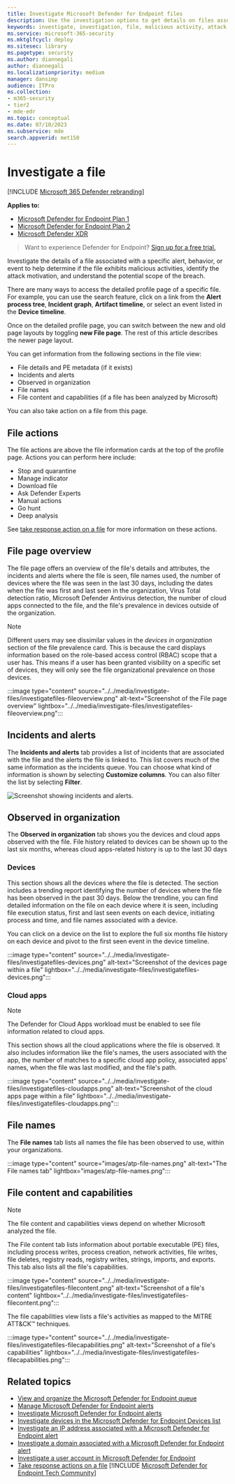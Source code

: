 ```yaml
---
title: Investigate Microsoft Defender for Endpoint files
description: Use the investigation options to get details on files associated with alerts, behaviors, or events.
keywords: investigate, investigation, file, malicious activity, attack motivation, deep analysis, deep analysis report
ms.service: microsoft-365-security
ms.mktglfcycl: deploy
ms.sitesec: library
ms.pagetype: security
ms.author: diannegali
author: diannegali
ms.localizationpriority: medium
manager: dansimp
audience: ITPro
ms.collection: 
- m365-security
- tier2
- mde-edr
ms.topic: conceptual
ms.date: 07/10/2023
ms.subservice: mde
search.appverid: met150
---
```


# Investigate a file

[!INCLUDE [Microsoft 365 Defender rebranding](../../includes/microsoft-defender.md)]

**Applies to:**
- [Microsoft Defender for Endpoint Plan 1](https://go.microsoft.com/fwlink/p/?linkid=2154037)
- [Microsoft Defender for Endpoint Plan 2](https://go.microsoft.com/fwlink/p/?linkid=2154037)
- [Microsoft Defender XDR](https://go.microsoft.com/fwlink/?linkid=2118804)


> Want to experience Defender for Endpoint? [Sign up for a free trial.](https://signup.microsoft.com/create-account/signup?products=7f379fee-c4f9-4278-b0a1-e4c8c2fcdf7e&ru=https://aka.ms/MDEp2OpenTrial?ocid=docs-wdatp-investigatefiles-abovefoldlink)

Investigate the details of a file associated with a specific alert, behavior, or event to help determine if the file exhibits malicious activities, identify the attack motivation, and understand the potential scope of the breach.

There are many ways to access the detailed profile page of a specific file. For example, you can  use the search feature, click on a link from the **Alert process tree**, **Incident graph**, **Artifact timeline**, or select an event listed in the **Device timeline**.

Once on the detailed profile page, you can switch between the new and old page layouts by toggling **new File page**. The rest of this article describes the newer page layout.

You can get information from the following sections in the file view:

- File details and PE metadata (if it exists)
- Incidents and alerts
- Observed in organization
- File names
- File content and capabilities (if a file has been analyzed by Microsoft)

You can also take action on a file from this page.

## File actions

The file actions are above the file information cards at the top of the profile page. Actions you can perform here include:

- Stop and quarantine
- Manage indicator
- Download file
- Ask Defender Experts
- Manual actions
- Go hunt
- Deep analysis

See [take response action on a file](respond-file-alerts.md) for more information on these actions.

## File page overview

The file page offers an overview of the file's details and attributes, the incidents and alerts where the file is seen, file names used, the number of devices where the file was seen in the last 30 days, including the dates when the file was first and last seen in the organization, Virus Total detection ratio, Microsoft Defender Antivirus detection, the number of cloud apps connected to the file, and the file's prevalence in devices outside of the organization.

> [!NOTE]
> Different users may see dissimilar values in the *devices in organization* section of the file prevalence card. This is because the card displays information based on the role-based access control (RBAC) scope that a user has. This means if a user has been granted visibility on a specific set of devices, they will only see the file organizational prevalence on those devices.

:::image type="content" source="../../media/investigate-files/investigatefiles-fileoverview.png" alt-text="Screenshot of the File page overview" lightbox="../../media/investigate-files/investigatefiles-fileoverview.png":::

## Incidents and alerts

The **Incidents and alerts** tab provides a list of incidents that are associated with the file and the alerts the file is linked to. This list covers much of the same information as the incidents queue. You can choose what kind of information is shown by selecting **Customize columns**. You can also filter the list by selecting **Filter**.

![Screenshot showing incidents and alerts.](https://user-images.githubusercontent.com/96785904/200527005-1fd139dc-7483-4e4c-83ad-855cd198f153.png)


## Observed in organization

The **Observed in organization** tab shows you the devices and cloud apps observed with the file. File history related to devices can be shown up to the last six months, whereas cloud apps-related history is up to the last 30 days

### Devices

This section shows all the devices where the file is detected. The section includes a trending report identifying the number of devices where the file has been observed in the past 30 days. Below the trendline, you can find detailed information on the file on each device where it is seen, including file execution status, first and last seen events on each device, initiating process and time, and file names associated with a device.

You can click on a device on the list to explore the full six months file history on each device and pivot to the first seen event in the device timeline.

:::image type="content" source="../../media/investigate-files/investigatefiles-devices.png" alt-text="Screenshot of the devices page within a file" lightbox="../../media/investigate-files/investigatefiles-devices.png":::

### Cloud apps

> [!NOTE]
> The Defender for Cloud Apps workload must be enabled to see file information related to cloud apps.

This section shows all the cloud applications where the file is observed. It also includes information like the file's names, the users associated with the app, the number of matches to a specific cloud app policy, associated apps' names, when the file was last modified, and the file's path.

:::image type="content" source="../../media/investigate-files/investigatefiles-cloudapps.png" alt-text="Screenshot of the cloud apps page within a file" lightbox="../../media/investigate-files/investigatefiles-cloudapps.png":::

## File names

The **File names** tab lists all names the file has been observed to use, within your organizations.

:::image type="content" source="images/atp-file-names.png" alt-text="The File names tab" lightbox="images/atp-file-names.png":::

## File content and capabilities

> [!NOTE]
> The file content and capabilities views depend on whether Microsoft analyzed the file.

The File content tab lists information about portable executable (PE) files, including process writes, process creation, network activities, file writes, file deletes, registry reads, registry writes, strings, imports, and exports. This tab also lists all the file's capabilities.

:::image type="content" source="../../media/investigate-files/investigatefiles-filecontent.png" alt-text="Screenshot of a file's content" lightbox="../../media/investigate-files/investigatefiles-filecontent.png":::

The file capabilities view lists a file's activities as mapped to the MITRE ATT&CK™ techniques.

:::image type="content" source="../../media/investigate-files/investigatefiles-filecapabilities.png" alt-text="Screenshot of a file's capabilities" lightbox="../../media/investigate-files/investigatefiles-filecapabilities.png":::

## Related topics

- [View and organize the Microsoft Defender for Endpoint queue](alerts-queue.md)
- [Manage Microsoft Defender for Endpoint alerts](manage-alerts.md)
- [Investigate Microsoft Defender for Endpoint alerts](investigate-alerts.md)
- [Investigate devices in the Microsoft Defender for Endpoint Devices list](investigate-machines.md)
- [Investigate an IP address associated with a Microsoft Defender for Endpoint alert](investigate-ip.md)
- [Investigate a domain associated with a Microsoft Defender for Endpoint alert](investigate-domain.md)
- [Investigate a user account in Microsoft Defender for Endpoint](investigate-user.md)
- [Take response actions on a file](respond-file-alerts.md)
[!INCLUDE [Microsoft Defender for Endpoint Tech Community](../../includes/defender-mde-techcommunity.md)]
